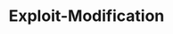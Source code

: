---
layout: tag-list
type: tag
title: Exploit-Modification
slug: Exploit-Modification
category: Tag
sidebar: false
description: >
   Vulnerabilidades de entidades externas XML.
---